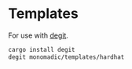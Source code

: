 # Templates

For use with [degit](https://github.com/psnszsn/degit-rs).

``` bash
cargo install degit
degit monomadic/templates/hardhat
```
